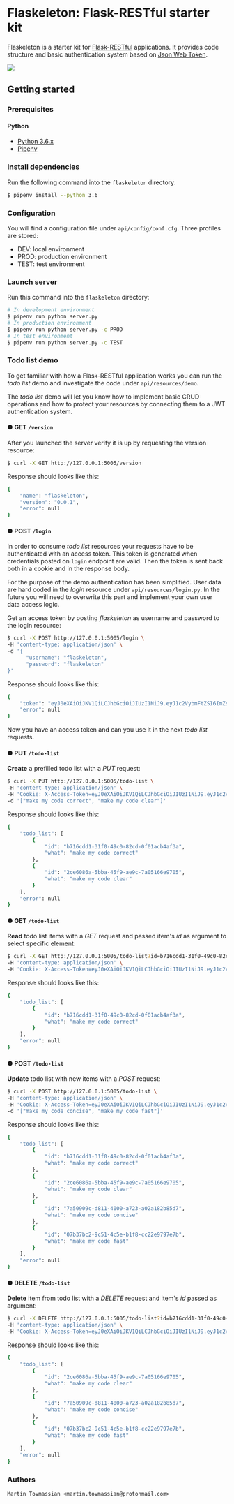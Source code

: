 # Flaskeleton: Flask-RESTful starter kit
 Flaskeleton is a starter kit for [Flask-RESTful](https://flask-restful.readthedocs.io/en/latest/) applications. It provides code structure and basic authentication system based on [Json Web Token](https://jwt.io/).

![](https://fr.tintin.com/images/tintin/persos/rascar/C1232C3.jpg)

## Getting started
### Prerequisites
#### Python
- [Python 3.6.x](https://www.python.org/downloads/release/python-365/)
- [Pipenv](https://github.com/pypa/pipenv)

### Install dependencies
Run the following command into the `flaskeleton` directory:
```bash
$ pipenv install --python 3.6
```

### Configuration

You will find a configuration file under `api/config/conf.cfg`. Three profiles are stored:
  - DEV: local environment
  - PROD: production environment
  - TEST: test environment

### Launch server
Run this command into the `flaskeleton` directory:
```bash
# In development environment
$ pipenv run python server.py
# In production environment
$ pipenv run python server.py -c PROD
# In test environment
$ pipenv run python server.py -c TEST
```

### Todo list demo
To get familiar with how a Flask-RESTful application works you can run the *todo list* demo and investigate the code under `api/resources/demo`.

The *todo list* demo will let you know how to implement basic CRUD operations and how to protect your resources by connecting them to a JWT authentication system.

#### ● GET `/version`
After you launched the server verify it is up by requesting the version resource:
```bash
$ curl -X GET http://127.0.0.1:5005/version
```
Response should looks like this:
```bash
{
    "name": "flaskeleton",
    "version": "0.0.1",
    "error": null
}
```
#### ● POST `/login`
In order to consume *todo list* resources your requests have to be authenticated with an access token. This token is generated when credentials posted on `login` endpoint are valid. Then the token is sent back both in a cookie and in the response body.

For the purpose of the demo authentication has been simplified. User data are hard coded in the *login* resource under `api/resources/login.py`. In the future you will need to overwrite this part and implement your own user data access logic.

Get an access token by posting *flaskeleton* as username and password to the login resource:
```bash
$ curl -X POST http://127.0.0.1:5005/login \
-H 'content-type: application/json' \
-d '{
      "username": "flaskeleton",
      "password": "flaskeleton"
}'
```
Response should looks like this:
```bash
{
    "token": "eyJ0eXAiOiJKV1QiLCJhbGciOiJIUzI1NiJ9.eyJ1c2VybmFtZSI6ImZsYXNrZWxldG9uIiwiZmlyc3RuYW1lIjoiZmxhc2tlbGV0b24iLCJsYXN0bmFtZSI6ImZsYXNrZWxldG9uIiwiZXhwIjoxNTIzNDQwMzk5fQ.4uEdaR6qUIg-76NcS2q40xXUJH3Plzl4fKwvRb5HEf8",
    "error": null
}
```
Now you have an access token and can you use it in the next *todo list* requests.

#### ● PUT `/todo-list`
**Create** a prefilled todo list with a *PUT* request:
```bash
$ curl -X PUT http://127.0.0.1:5005/todo-list \
-H 'content-type: application/json' \
-H 'Cookie: X-Access-Token=eyJ0eXAiOiJKV1QiLCJhbGciOiJIUzI1NiJ9.eyJ1c2VybmFtZSI6ImZsYXNrZWxldG9uIiwiZmlyc3RuYW1lIjoiZmxhc2tlbGV0b24iLCJsYXN0bmFtZSI6ImZsYXNrZWxldG9uIiwiZXhwIjoxNTIzNDQwMzk5fQ.4uEdaR6qUIg-76NcS2q40xXUJH3Plzl4fKwvRb5HEf8' \
-d '["make my code correct", "make my code clear"]'
```
Response should looks like this:
```bash
{
    "todo_list": [
        {
            "id": "b716cdd1-31f0-49c0-82cd-0f01acb4af3a",
            "what": "make my code correct"
        },
        {
            "id": "2ce6086a-5bba-45f9-ae9c-7a05166e9705",
            "what": "make my code clear"
        }
    ],
    "error": null
}
```

#### ● GET `/todo-list`
**Read** todo list items with a *GET* request and passed item's *id* as argument to select specific element:
```bash
$ curl -X GET http://127.0.0.1:5005/todo-list?id=b716cdd1-31f0-49c0-82cd-0f01acb4af3a \
-H 'content-type: application/json' \
-H 'Cookie: X-Access-Token=eyJ0eXAiOiJKV1QiLCJhbGciOiJIUzI1NiJ9.eyJ1c2VybmFtZSI6ImZsYXNrZWxldG9uIiwiZmlyc3RuYW1lIjoiZmxhc2tlbGV0b24iLCJsYXN0bmFtZSI6ImZsYXNrZWxldG9uIiwiZXhwIjoxNTIzNDQwMzk5fQ.4uEdaR6qUIg-76NcS2q40xXUJH3Plzl4fKwvRb5HEf8'
```
Response should looks like this:
```bash
{
    "todo_list": [
        {
            "id": "b716cdd1-31f0-49c0-82cd-0f01acb4af3a",
            "what": "make my code correct"
        }
    ],
    "error": null
}
```

#### ● POST `/todo-list`
**Update** todo list with new items with a *POST* request:
```bash
$ curl -X POST http://127.0.0.1:5005/todo-list \
-H 'content-type: application/json' \
-H 'Cookie: X-Access-Token=eyJ0eXAiOiJKV1QiLCJhbGciOiJIUzI1NiJ9.eyJ1c2VybmFtZSI6ImZsYXNrZWxldG9uIiwiZmlyc3RuYW1lIjoiZmxhc2tlbGV0b24iLCJsYXN0bmFtZSI6ImZsYXNrZWxldG9uIiwiZXhwIjoxNTIzNDQwMzk5fQ.4uEdaR6qUIg-76NcS2q40xXUJH3Plzl4fKwvRb5HEf8' \
-d '["make my code concise", "make my code fast"]'
```
Response should looks like this:
```bash
{
    "todo_list": [
        {
            "id": "b716cdd1-31f0-49c0-82cd-0f01acb4af3a",
            "what": "make my code correct"
        },
        {
            "id": "2ce6086a-5bba-45f9-ae9c-7a05166e9705",
            "what": "make my code clear"
        },
        {
            "id": "7a50909c-d811-4000-a723-a02a182b85d7",
            "what": "make my code concise"
        },
        {
            "id": "07b37bc2-9c51-4c5e-b1f8-cc22e9797e7b",
            "what": "make my code fast"
        }
    ],
    "error": null
}
```

#### ● DELETE `/todo-list`
**Delete** item from todo list with a *DELETE* request and item's *id* passed as argument:
```bash
$ curl -X DELETE http://127.0.0.1:5005/todo-list?id=b716cdd1-31f0-49c0-82cd-0f01acb4af3a \
-H 'content-type: application/json' \
-H 'Cookie: X-Access-Token=eyJ0eXAiOiJKV1QiLCJhbGciOiJIUzI1NiJ9.eyJ1c2VybmFtZSI6ImZsYXNrZWxldG9uIiwiZmlyc3RuYW1lIjoiZmxhc2tlbGV0b24iLCJsYXN0bmFtZSI6ImZsYXNrZWxldG9uIiwiZXhwIjoxNTIzNDQwMzk5fQ.4uEdaR6qUIg-76NcS2q40xXUJH3Plzl4fKwvRb5HEf8'
```
Response should looks like this:
```bash
{
    "todo_list": [
        {
            "id": "2ce6086a-5bba-45f9-ae9c-7a05166e9705",
            "what": "make my code clear"
        },
        {
            "id": "7a50909c-d811-4000-a723-a02a182b85d7",
            "what": "make my code concise"
        },
        {
            "id": "07b37bc2-9c51-4c5e-b1f8-cc22e9797e7b",
            "what": "make my code fast"
        }
    ],
    "error": null
}
```

### Authors
    Martin Tovmassian <martin.tovmassian@protonmail.com>
